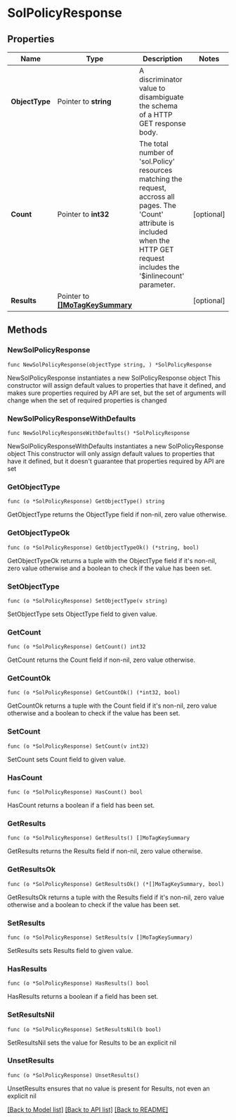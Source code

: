 # SolPolicyResponse

## Properties

Name | Type | Description | Notes
------------ | ------------- | ------------- | -------------
**ObjectType** | Pointer to **string** | A discriminator value to disambiguate the schema of a HTTP GET response body. | 
**Count** | Pointer to **int32** | The total number of &#39;sol.Policy&#39; resources matching the request, accross all pages. The &#39;Count&#39; attribute is included when the HTTP GET request includes the &#39;$inlinecount&#39; parameter. | [optional] 
**Results** | Pointer to [**[]MoTagKeySummary**](MoTagKeySummary.md) |  | [optional] 

## Methods

### NewSolPolicyResponse

`func NewSolPolicyResponse(objectType string, ) *SolPolicyResponse`

NewSolPolicyResponse instantiates a new SolPolicyResponse object
This constructor will assign default values to properties that have it defined,
and makes sure properties required by API are set, but the set of arguments
will change when the set of required properties is changed

### NewSolPolicyResponseWithDefaults

`func NewSolPolicyResponseWithDefaults() *SolPolicyResponse`

NewSolPolicyResponseWithDefaults instantiates a new SolPolicyResponse object
This constructor will only assign default values to properties that have it defined,
but it doesn't guarantee that properties required by API are set

### GetObjectType

`func (o *SolPolicyResponse) GetObjectType() string`

GetObjectType returns the ObjectType field if non-nil, zero value otherwise.

### GetObjectTypeOk

`func (o *SolPolicyResponse) GetObjectTypeOk() (*string, bool)`

GetObjectTypeOk returns a tuple with the ObjectType field if it's non-nil, zero value otherwise
and a boolean to check if the value has been set.

### SetObjectType

`func (o *SolPolicyResponse) SetObjectType(v string)`

SetObjectType sets ObjectType field to given value.


### GetCount

`func (o *SolPolicyResponse) GetCount() int32`

GetCount returns the Count field if non-nil, zero value otherwise.

### GetCountOk

`func (o *SolPolicyResponse) GetCountOk() (*int32, bool)`

GetCountOk returns a tuple with the Count field if it's non-nil, zero value otherwise
and a boolean to check if the value has been set.

### SetCount

`func (o *SolPolicyResponse) SetCount(v int32)`

SetCount sets Count field to given value.

### HasCount

`func (o *SolPolicyResponse) HasCount() bool`

HasCount returns a boolean if a field has been set.

### GetResults

`func (o *SolPolicyResponse) GetResults() []MoTagKeySummary`

GetResults returns the Results field if non-nil, zero value otherwise.

### GetResultsOk

`func (o *SolPolicyResponse) GetResultsOk() (*[]MoTagKeySummary, bool)`

GetResultsOk returns a tuple with the Results field if it's non-nil, zero value otherwise
and a boolean to check if the value has been set.

### SetResults

`func (o *SolPolicyResponse) SetResults(v []MoTagKeySummary)`

SetResults sets Results field to given value.

### HasResults

`func (o *SolPolicyResponse) HasResults() bool`

HasResults returns a boolean if a field has been set.

### SetResultsNil

`func (o *SolPolicyResponse) SetResultsNil(b bool)`

 SetResultsNil sets the value for Results to be an explicit nil

### UnsetResults
`func (o *SolPolicyResponse) UnsetResults()`

UnsetResults ensures that no value is present for Results, not even an explicit nil

[[Back to Model list]](../README.md#documentation-for-models) [[Back to API list]](../README.md#documentation-for-api-endpoints) [[Back to README]](../README.md)


